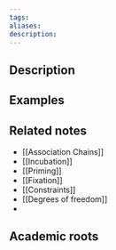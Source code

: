 ```yaml
---
tags: 
aliases: 
description:
---
```


## Description


## Examples 


## Related notes 
- [[Association Chains]]
- [[Incubation]]
- [[Priming]]
- [[Fixation]]
- [[Constraints]]
- [[Degrees of freedom]]
- 

## Academic roots
